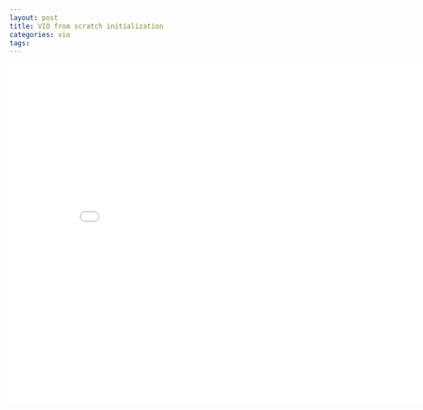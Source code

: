 ```yaml
---
layout: post
title: VIO from scratch initialization
categories: vio 
tags:
---
```


<center><embed src="/pdfs/posts/VIO from scratch 8-2, 8-3.pdf" width="850" height="600"></center>
